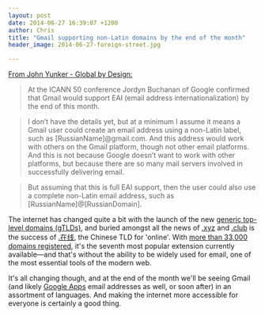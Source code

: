 ```yaml
---
layout: post
date: 2014-06-27 16:39:07 +1200
author: Chris
title: "Gmail supporting non-Latin domains by the end of the month"
header_image: 2014-06-27-foreign-street.jpg

---
```


<!-- excerpt -->

[From John Yunker - Global by Design:](http://www.globalbydesign.com/2014/06/26/gmail-non-latin-email-addresses/)

> At the ICANN 50 conference Jordyn Buchanan of Google confirmed that Gmail would support EAI (email address internationalization) by the end of this month.

> I don’t have the details yet, but at a minimum I assume it means a Gmail user could create an email address using a non-Latin label, such as [RussianName]@gmail.com. And this address would work with others on the Gmail platform, though not other email platforms. And this is not because Google doesn’t want to work with other platforms, but because there are so many mail servers involved in successfully delivering email.

>But assuming that this is full EAI support, then the user could also use a complete non-Latin email address, such as [RussianName]@[RussianDomain].

<!-- /excerpt -->

The internet has changed quite a bit with the launch of the new [generic top-level domains (gTLDs)](https://iwantmyname.com/domains/new-gtld-domain-extensions), and buried amongst all the news of [.xyz](https://iwantmyname.com/domains/dot-xyz) and [.club](https://iwantmyname.com/domains/dot-club) is the success of [.在线](https://iwantmyname.com/domains/dot-%E5%9C%A8%E7%BA%BF), the Chinese TLD for 'online'. With [more than 33,000 domains registered](http://namestat.org/), it's the seventh most popular extension currently available—and that's without the ability to be widely used for email, one of the most essential tools of the modern web. 

It's all changing though, and at the end of the month we'll be seeing Gmail (and likely [Google Apps](https://iwantmyname.com/features/applications/google-apps-for-your-domain) email addresses as well, or soon after) in an assortment of languages. And making the internet more accessible for everyone is certainly a good thing.

